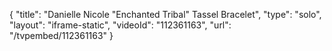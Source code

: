 {
    "title": "Danielle Nicole \"Enchanted Tribal\" Tassel Bracelet",
    "type": "solo",
    "layout": "iframe-static",
    "videoId": "112361163",
    "url": "\/tvpembed\/112361163"
}